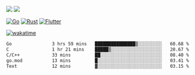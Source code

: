 [![](https://img.shields.io/badge/Windows_11-Pro-292e33?style=flat-square&logo=windows&logoColor=ffffff)](https://www.microsoft.com/en-us/windows/)
[![](https://img.shields.io/badge/macOS-Sequoia-292e33?style=flat-square&logo=apple&logoColor=ffffff)](https://www.apple.com/macbook-pro/) 

[![Go](https://img.shields.io/badge/-Go-DEA584?style=flat&logo=go&logoColor=000000)](https://golang.org/)
[![Rust](https://img.shields.io/badge/-Rust-DEA584?style=flat&logo=rust&logoColor=000000)](https://www.rust-lang.org)
[![Flutter](https://img.shields.io/badge/-Flutter-DEA584?style=flat&logo=flutter&logoColor=000000)](https://flutter.dev/)

[![wakatime](https://wakatime.com/badge/user/9bb0c784-91ca-4b5c-8e9c-b13ece0f7b09.svg)](https://wakatime.com/@9bb0c784-91ca-4b5c-8e9c-b13ece0f7b09)


<!--START_SECTION:waka-->

```txt
Go               3 hrs 59 mins   ███████████████▒░░░░░░░░░   60.68 %
C                1 hr 21 mins    █████▒░░░░░░░░░░░░░░░░░░░   20.67 %
C/C++            33 mins         ██░░░░░░░░░░░░░░░░░░░░░░░   08.40 %
go.mod           13 mins         █░░░░░░░░░░░░░░░░░░░░░░░░   03.41 %
Text             12 mins         ▓░░░░░░░░░░░░░░░░░░░░░░░░   03.15 %
```

<!--END_SECTION:waka-->
